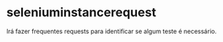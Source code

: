 # seleniuminstancerequest
Irá fazer frequentes requests para identificar se algum teste é necessário.
